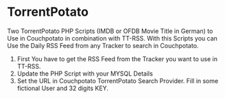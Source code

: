 # TorrentPotato
Two TorrentPotato PHP Scripts (IMDB or OFDB Movie Title in German) to Use in Couchpotato in combination with TT-RSS.
With this Scripts you can Use the Daily RSS Feed from any Tracker to search in Couchpotato.

1. First You have to get the RSS Feed from the Tracker you want to use in TT-RSS.
2. Update the PHP Script with your MYSQL Details
3. Set the URL in Couchpotato TorrentPotato Search Provider. Fill in some fictional User and 32 digits KEY.
